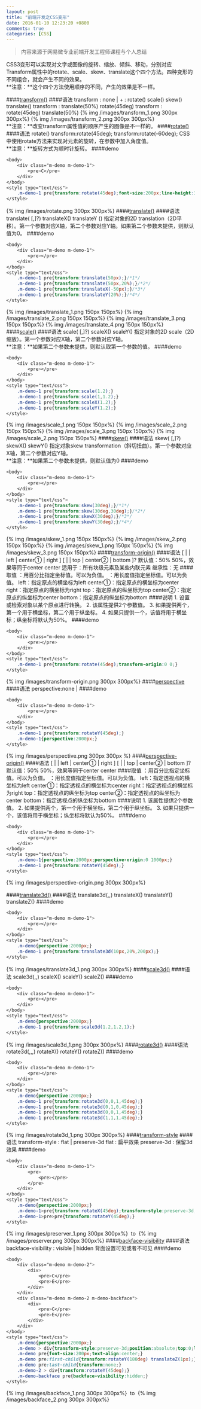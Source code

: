 ```yaml
---
layout: post
title: "前端开发之CSS变形"
date: 2016-01-10 12:23:20 +0800
comments: true
categories: [CSS]
---
```

>内容来源于网易微专业前端开发工程师课程与个人总结

CSS3变形可以实现对文字或图像的旋转、缩放、倾斜、移动，分别对应Transform属性中的rotate、scale、skew、translate这个四个方法。四种变形的不同组合，就会产生不同的效果。  
**注意：**这个四个方法使用顺序的不同，产生的效果是不一样。<!--more-->

####[transform()]()
####语法
	transform : none | <transform-function> +
	<transform-function> : rotate() scale() skew() translate()
	transform : translate(50%) rotate(45deg)
	transform : rotate(45deg) translate(50%) 
{% img /images/transform_1.png 300px 300px%} {% img /images/transform_2.png 300px 300px%}  
**注意：**改变transform属性值的顺序产生的图像是不一样的。
####[rotate()]()
####语法
	rotate(<angle>)
	transform:rotate(45deg);
	transform:rotate(-60deg);
CSS中使用rotate方法来实现对元素的旋转，在参数中加入角度值。  
**注意：**旋转方式为顺时针旋转。
####demo
```css
<body>
	<div class="m-demo m-demo-1">
	    <pre>C</pre>
	</div>
</body>
<style type="text/css">
	.m-demo-1 pre{transform:rotate(45deg);font-size:200px;line-height:300px;text-align:center;}
</style>
```
{% img /images/rotate.png 300px 300px%}
####[translate()]()	
####语法
	translate(<translation-value> [,<translation-value>]?)
	translateX(<translation-value>)
	translateY	(<translation-value>)
指定对象的2D translation（2D平移）。第一个参数对应X轴，第二个参数对应Y轴。如果第二个参数未提供，则默认值为0。
####demo
```css
<body>
	<div class="m-demo m-demo-1">
	    <pre></pre>
	</div>
</body>
<style type="text/css">
	.m-demo-1 pre{transform:translate(50px);}/*1*/
	.m-demo-1 pre{transform:translate(50px,20%);}/*2*/
	.m-demo-1 pre{transform:translateX(-50px);}/*3*/
	.m-demo-1 pre{transform:translateY(20%);}/*4*/
</style>
```
{% img /images/translate_1.png 150px 150px%} {% img /images/translate_2.png 150px 150px%} {% img /images/translate_3.png 150px 150px%} {% img /images/translate_4.png 150px 150px%}
####[scale()]()	
####语法
	scale(<number> [,<number>]?)
	scaleX(<number>)
	scaleY(<number>)
指定对象的2D scale（2D缩放）。第一个参数对应X轴，第二个参数对应Y轴。  
**注意：**如果第二个参数未提供，则默认取第一个参数的值。
####demo
```css
<body>
	<div class="m-demo m-demo-1">
	    <pre></pre>
	</div>
</body>
<style type="text/css">
	.m-demo-1 pre{transform:scale(1.2);}
	.m-demo-1 pre{transform:scale(1,1.2);}
	.m-demo-1 pre{transform:scaleX(1.2);}
	.m-demo-1 pre{transform:scaleY(1.2);}
</style>
```
{% img /images/scale_1.png 150px 150px%} {% img /images/scale_2.png 150px 150px%} {% img /images/scale_3.png 150px 150px%} {% img /images/scale_2.png 150px 150px%}
####[skew()]()
####语法
	skew(<angle> [,<angle>]?)
	skewX(<angle>)
	skewY(<angle>)
指定对象skew transformation（斜切扭曲）。第一个参数对应X轴，第二个参数对应Y轴。  
**注意：**如果第二个参数未提供，则默认值为0
####demo
```css
<body>
	<div class="m-demo m-demo-1">
	    <pre></pre>
	</div>
</body>
<style type="text/css">
	.m-demo-1 pre{transform:skew(30deg);}/*1*/
	.m-demo-1 pre{transform:skew(30deg,30deg);}/*2*/
	.m-demo-1 pre{transform:skewX(30deg);}/*3*/
	.m-demo-1 pre{transform:skewY(30deg);}/*4*/
</style>
```
{% img /images/skew_1.png 150px 150px%} {% img /images/skew_2.png 150px 150px%} {% img /images/skew_1.png 150px 150px%} {% img /images/skew_3.png 150px 150px%}
####[transform-origin()]()
####语法
	[ <percentage> | <length> | left | center① | right ] [ <percentage> | <length> | top | center② | bottom ]?
	默认值：50% 50%，效果等同于center center
	适用于：所有块级元素及某些内联元素
	继承性：无
####取值
	<percentage>：用百分比指定坐标值。可以为负值。
	<length>：用长度值指定坐标值。可以为负值。
	left：指定原点的横坐标为left
	center①：指定原点的横坐标为center
	right：指定原点的横坐标为right
	top：指定原点的纵坐标为top
	center②：指定原点的纵坐标为center
	bottom：指定原点的纵坐标为bottom
####说明
	1. 设置或检索对象以某个原点进行转换。
	2. 该属性提供2个参数值。
	3. 如果提供两个，第一个用于横坐标，第二个用于纵坐标。
	4. 如果只提供一个，该值将用于横坐标；纵坐标将默认为50%。
####demo
```css
<body>
	<div class="m-demo m-demo-1">
	    <pre></pre>
	</div>
</body>
<style type="text/css">
	.m-demo-1 pre{transform:rotate(45deg);transform-origin:0 0;}
</style>
```
{% img /images/transform-origin.png 300px 300px%}
####[perspective]()
####语法
	perspective:none | <length>
####demo
```css
<body>
	<div class="m-demo m-demo-1">
	    <pre></pre>
	</div>
</body>
<style type="text/css">
	.m-demo-1 pre{transform:rotateY(45deg);}
	.m-demo-1{perspective:2000px;}
</style>
```
{% img /images/perspective.png 300px 300px %}
####[perspective-origin()]()
####语法
	[ <percentage> | <length> | left | center① | right ] [ <percentage> | <length> | top | center② | bottom ]?
	默认值：50% 50%，效果等同于center center
####取值
	<percentage>：用百分比指定坐标值。可以为负值。
	<length>：用长度值指定坐标值。可以为负值。
	left：指定透视点的横坐标为left
	center①：指定透视点的横坐标为center
	right：指定透视点的横坐标为right
	top：指定透视点的纵坐标为top
	center②：指定透视点的纵坐标为center
	bottom：指定透视点的纵坐标为bottom
####说明
	1. 该属性提供2个参数值。
	2. 如果提供两个，第一个用于横坐标，第二个用于纵坐标。
	3. 如果只提供一个，该值将用于横坐标；纵坐标将默认为50%。
####demo
```css
<body>
	<div class="m-demo m-demo-1">
	    <pre></pre>
	</div>
</body>
<style type="text/css">
	.m-demo-1{perspective:2000px;perspective-origin:0 1000px;}
	.m-demo-1 pre{transform:rotateY(45deg);}
</style>
```
{% img /images/perspective-origin.png 300px 300px%}

####[translate3d()]()
####语法
	translate3d(<translation-value>,<translation-value>,<lenght>)
	translateX(<translation-value>)
	translateY(<translation-value>)
	translateZ(<lenght>)
####demo
```css
<body>
	<div class="m-demo m-demo-1">
	    <pre></pre>
	</div>
</body>
<style type="text/css">
	.m-demo{perspective:2000px;}
	.m-demo-1 pre{transform:translate3d(10px,20%,200px);}
</style>
```
{% img /images/translate3d_1.png 300px 300px%}
####[scale3d()]()
####语法
	scale3d(<number>,<number>,<number>)
	scaleX(<number>)
	scaleY(<number>)
	scaleZ(<number>)
####demo
```css
<body>
	<div class="m-demo m-demo-1">
	    <pre></pre>
	</div>
</body>
<style type="text/css">
	.m-demo{perspective:2000px;}
	.m-demo-1 pre{transform:scale3d(1.2,1.2,1);}
</style>
```
{% img /images/scale3d_1.png 300px 300px%}
####[rotate3d()]()
####语法
	rotate3d(<number>,<number>,<number>,<angle>)
	rotateX(<angle>)
	rotateY(<angle>)
	rotateZ(<angle>)
####demo
```css
<body>
	<div class="m-demo m-demo-1">
	    <pre></pre>
	</div>
</body>
<style type="text/css">
	.m-demo{perspective:2000px;}
	.m-demo-1 pre{transform:rotate3d(0,0,1,45deg);}
	.m-demo-1 pre{transform:rotate3d(0,1,0,45deg);}
	.m-demo-1 pre{transform:rotate3d(0,0,1,45deg);}
	.m-demo-1 pre{transform:rotate3d(1,1,1,45deg);}
</style>
```
{% img /images/rotate3d_1.png 300px 300px%}
####[transform-style]()
####语法
	transform-style : flat | preserve-3d
	flat : 扁平效果
	preserve-3d : 保留3d效果
####demo
```css
<body>
	<div class="m-demo m-demo-1">
	    <pre>
	    	<pre></pre>
	    </pre>
	</div>
</body>
<style type="text/css">
	.m-demo{perspective:2000px;}
	.m-demo-1>pre{transform:rotateX(45deg);transform-style:preserve-3d;}/*内部保留3d效果需要设置preserve-3d*/
	.m-demo-1>pre>pre{transform:rotateY(45deg);}
</style>
```
{% img /images/preserver_1.png 300px 300px%} &nbsp;to&nbsp; {% img /images/preserver.png 300px 300px%}
####[backface-visibility]()
####语法
	backface-visibility : visible | hidden
	背面设置可见或者不可见
####demo
```css
<body>
    <div class="m-demo m-demo-2">
        <div>
            <pre>C</pre>
            <pre>E</pre>
        </div>
    </div>
    <div class="m-demo m-demo-2 m-demo-backface">
        <div>
            <pre>C</pre>
            <pre>E</pre>
        </div>
    </div>
</body>
<style type="text/css">
    .m-demo{perspective:2000px;}
    .m-demo > div{transform-style:preserve-3d;position:absolute;top:0;left:0;width:100%;height:100%;}
    .m-demo pre{font-size:200px;text-align:center;}
    .m-demo pre:first-child{transform:rotateY(180deg) translateZ(1px);}
    .m-demo pre:last-child{transform:none;}
    .m-demo-2 > div{transform:rotateY(45deg);}
    .m-demo-backface pre{backface-visibility:hidden;}
</style>
```
{% img /images/backface_1.png 300px 300px%} &nbsp;to&nbsp; {% img /images/backface_2.png 300px 300px%}